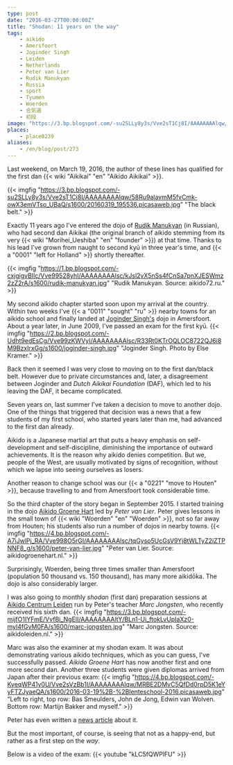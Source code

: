 ```yaml
---
type: post
date: "2016-03-27T00:00:00Z"
title: "Shodan: 11 years on the way"
tags:
    - aikido
    - Amersfoort
    - Joginder Singh
    - Leiden
    - Netherlands
    - Peter van Lier
    - Rudik Manukyan
    - Russia
    - sport
    - Tyumen
    - Woerden
    - 合気道
    - 初段
image: "https://3.bp.blogspot.com/-su2SLLy8y3s/Vve2sT1Cj8I/AAAAAAAAlqw/58Ru9alavmM5fvCmk-owX3emVTso_UBaQ/s1600/20160319_195536.picasaweb.jpg"
places:
    - place0239
aliases:
    - /en/blog/post/273
---
```


Last weekend, on March 19, 2016, the author of these lines has qualified for the first dan {{< wiki "Aikikai" "en" "Aikido Aikikai" >}}.

<!--more-->

{{< imgfig "https://3.bp.blogspot.com/-su2SLLy8y3s/Vve2sT1Cj8I/AAAAAAAAlqw/58Ru9alavmM5fvCmk-owX3emVTso_UBaQ/s1600/20160319_195536.picasaweb.jpg" "The black belt." >}}

Exactly 11 years ago I've entered the dojo of [Rudik Manukyan](http://aikido72.ru/2-uncategorised/30-rudik-manukyan) (in Russian), who had second dan Aikikai (the original branch of aikido stemming from its very {{< wiki "Morihei_Ueshiba" "en" "founder" >}}) at that time. Thanks to his lead I've grown from naught to second kyū in three year's time, and {{< a "0001" "left for Holland" >}} shortly thereafter.

{{< imgfig "https://1.bp.blogspot.com/-cxjgigvBIlc/Vve99528yhI/AAAAAAAAlsc/kJsl2vX5nSs4fCnSa7pnXJESWmz2zZ2rA/s1600/rudik-manukyan.jpg" "Rudik Manukyan. Source: aikido72.ru." >}}

My second aikido chapter started soon upon my arrival at the country. Within two weeks I've {{< a "0011" "sought" "ru" >}} nearby towns for an aikido school and finally landed at [Joginder Singh's](http://jogindersingh.com/) dojo in Amersfoort. About a year later, in June 2009, I've passed an exam for the first kyū.
{{< imgfig "https://2.bp.blogspot.com/-Udht9edEsCg/Vve99zKWVyI/AAAAAAAAlsc/R33Rt0KTrOQLOC8722QJ6i8M9BzxIrxGg/s1600/joginder-singh.jpg" "Joginder Singh. Photo by Else Kramer." >}}

Back then it seemed I was very close to moving on to the first dan/black belt. However due to private circumstances and, later, a disagreement between Joginder and *Dutch Aikikai Foundation* (DAF), which led to his leaving the DAF, it became complicated.

Seven years on, last summer I've taken a decision to move to another dojo. One of the things that triggered that decision was a news that a few students of my first school, who started years later than me, had advanced to the first dan already.

Aikido is a Japanese martial art that puts a heavy emphasis on self-development and self-discipline, diminishing the importance of outward achievements. It is the reason why aikido denies competition. But we, people of the West, are usually motivated by signs of recognition, without which we lapse into seeing ourselves as losers.

Another reason to change school was our {{< a "0221" "move to Houten" >}}, because travelling to and from Amersfoort took considerable time.

So the third chapter of the story began in September 2015. I started training in the dojo [Aikido Groene Hart](http://www.aikidogroenehart.nl/) led by *Peter van Lier*. Peter gives lessons in the small town of {{< wiki "Woerden" "en" "Woerden" >}}, not so far away from Houten; his students also run a number of dojos in nearby towns.
{{< imgfig "https://4.bp.blogspot.com/-A7iJwlPj_RA/Vve998O5rGI/AAAAAAAAlsc/tqGyso5UcGsV9Yj8tWLTyZ2iZTPNNF8_g/s1600/peter-van-lier.jpg" "Peter van Lier. Source: aikidogroenehart.nl." >}}

Surprisingly, Woerden, being three times smaller than Amersfoort (population 50 thousand vs. 150 thousand), has many more aikidōka. The dojo is also considerably larger.

I was also going to monthly *shodan* (first dan) preparation sessions at [Aikido Centrum Leiden](http://aikidoleiden.nl/) run by Peter's teacher *Marc Jongsten*, who recently received his sixth dan.
{{< imgfig "https://3.bp.blogspot.com/-mijfO1IYFmE/VvfBi_NgElI/AAAAAAAAltY/BLn1-Ui_ftokLvUpIaXz0-myl4fGvM0FA/s1600/marc-jongsten.jpg" "Marc Jongsten. Source: aikidoleiden.nl." >}}

Marc was also the examiner at my shodan exam. It was about demonstrating various aikido techniques, which as you can guess, I've successfully passed. *Aikido Groene Hart* has now another first and one more second dan. Another three students were given diplomas arrived from Japan after their previous exam:
{{< imgfig "https://4.bp.blogspot.com/-KyeqWP41y0U/Vve2sVzBb1I/AAAAAAAAlqw/MRBE2DMvC5QfDd0rpD5K1eYyFTZJyaeQA/s1600/2016-03-19%2B-%2Blenteschool-2016.picasaweb.jpg" "Left to right, top row: Bas Smeulders, John de Jong, Edwin van Wolven. Bottom row: Martijn Bakker and myself." >}}

Peter has even written a [news article](http://www.aikidogroenehart.nl/dmitry-en-martijn-slagen-voor-hun-dan-graad/) about it.

But the most important, of course, is seeing that not as a happy-end, but rather as a first step on the *way*.

Below is a video of the exam:
{{< youtube "kLC5fQWPlFU" >}}
